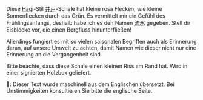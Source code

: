 <p>Diese <abbr title="Hagi">Hagi</abbr>-Stil <abbr title="ido, big well">井戸</abbr>-Schale hat kleine rosa Flecken, wie kleine Sonnenflecken durch das Grün. Es vermittelt mir ein Gefühl des Frühlingsanfangs, deshalb habe ich es den Namen <abbr title="ryuu hou">流氷</abbr> gegeben. Stell dir Eisblöcke vor, die einen Bergfluss hinunterfließen!</p>
<p>Allerdings fungiert es mit so vielen saisonalen Begriffen auch als Erinnerung daran, auf unsere Umwelt zu achten, damit Namen wie dieser nicht nur eine Erinnerung an die Vergangenheit sind.</p>
<p>Bitte beachte, dass diese Schale einen kleinen Riss am Rand hat. Wird in einer signierten Holzbox geliefert.</p>
👾: Dieser Text wurde maschinell aus dem Englischen übersetzt. Bei Unstimmigkeiten konsultieren Sie bitte die englische Seite.
